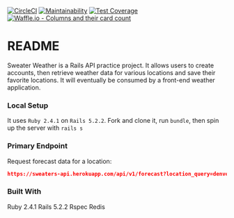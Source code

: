 [![CircleCI](https://circleci.com/gh/wfischer42/sweater-weather-wf/tree/master.svg?style=svg)](https://circleci.com/gh/wfischer42/sweater-weather-wf/tree/master) [![Maintainability](https://api.codeclimate.com/v1/badges/9d4050ddfe04beae6b5a/maintainability)](https://codeclimate.com/github/wfischer42/sweater-weather-wf/maintainability) [![Test Coverage](https://api.codeclimate.com/v1/badges/9d4050ddfe04beae6b5a/test_coverage)](https://codeclimate.com/github/wfischer42/sweater-weather-wf/test_coverage) [![Waffle.io - Columns and their card count](https://badge.waffle.io/wfischer42/sweater-weather-wf.svg?columns=all)](https://waffle.io/wfischer42/sweater-weather-wf)


# README
Sweater Weather is a Rails API practice project. It allows users to create accounts, then retrieve weather data for various locations and save their favorite locations. It will eventually be consumed by a front-end weather application.

### Local Setup
It uses `Ruby 2.4.1` on `Rails 5.2.2`. Fork and clone it, run `bundle`, then spin up the server with `rails s`

### Primary Endpoint
Request forecast data for a location:
```json
https://sweaters-api.herokuapp.com/api/v1/forecast?location_query=denver
```


### Built With
Ruby 2.4.1
Rails 5.2.2
Rspec
Redis
